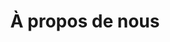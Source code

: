 ---
title: À propos de nous
seo:
  title: À propos de nous
blocks:
  - smallHeading: À propos de nous
    bigHeading: Autonomiser les pionniers de l'exploitation aurifère en Mauritanie
    paragraph: >
      La Fédération Nationale des Usines d'Or (FENOR) est une entité qui représente les investisseurs et les parties prenantes du secteur de l'exploitation aurifère artisanale et semi-industrielle en Mauritanie. Elle est membre de l'Union Nationale des Employeurs Mauritaniens et a son siège à Nouakchott.


      La Fédération Nationale des Usines d'Or (FENOR) est une entité qui représente les investisseurs et les parties prenantes du secteur de l'exploitation aurifère artisanale et semi-industrielle en Mauritanie. Elle est membre de l'Union Nationale des Employeurs Mauritaniens et a son siège à Nouakchott.
    image: /gold-nugget.png
    _template: textBoxWithImage
  - image: /hands clapping.png
    bigHeading: Notre mission
    paragraph: >
      Chez FENOR, notre mission est de protéger et de faire progresser les intérêts de nos membres en fournissant une représentation robuste, un soutien technique et des partenariats stratégiques. Nous nous efforçons d'améliorer la contribution du secteur minier artisanal et semi-industriel à l'économie nationale de la Mauritanie, d'attirer les investissements étrangers et de promouvoir des pratiques respectueuses de l'environnement qui garantissent un avenir durable pour l'industrie et ses communautés.
    _template: textImageCenter
  - image: /ChatGPT_Image_May_13__2025__11_31_08_PM-removebg-preview.png
    bigHeading: Notre vision
    paragraph: >
      Être la force motrice de la transformation du secteur de l'exploitation aurifère artisanale et semi-industrielle de la Mauritanie en une industrie mondialement reconnue, durable et inclusive qui stimule la prospérité économique et la gestion environnementale
    _template: textImageCenter
  - smallHeading: Notre histoire
    bigHeading: Pionnier du progrès dans l'exploitation aurifère
    paragraph: >
      Depuis sa création en 2021, FENOR a été un catalyseur de changement dans le secteur de l'exploitation aurifère en Mauritanie, favorisant l'organisation et la durabilité. Plongez dans notre parcours et découvrez comment nous avons façonné l'industrie.
    buttonText: 'en savoir plus '
    buttonUrl: /history
    _template: textBoxWithButton
  - smallHeading: Notre direction
    bigHeading: Un leadership qui favorise l'excellence
    paragraph: >
      Dirigé par une équipe de professionnels expérimentés, le Conseil exécutif de FENOR s'engage à orienter la fédération vers l'excellence. Rencontrez les leaders derrière notre vision
    buttonText: en savoir plus
    buttonUrl: management
    _template: textBoxWithButton
  - smallHeading: Message du président
    bigHeading: Une vision pour un avenir durable
    paragraph: >
      Notre président, Sidi Mohamed Kaem, partage ses idées sur les objectifs de FENOR et son rôle dans la promotion d'un secteur minier prospère et durable.
    buttonText: en savoir plus
    buttonUrl: chairman
    _template: textBoxWithButton
---